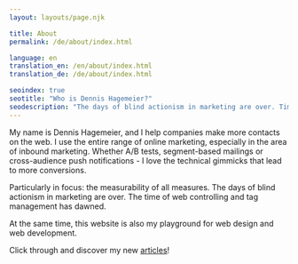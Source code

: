 ```yaml
--- 
layout: layouts/page.njk

title: About
permalink: /de/about/index.html

language: en
translation_en: /en/about/index.html
translation_de: /de/about/index.html

seoindex: true
seotitle: "Who is Dennis Hagemeier?"
seodescription: "The days of blind actionism in marketing are over. Time for data-based, automated marketing."
--- 
```

My name is Dennis Hagemeier, and I help companies make more contacts on the web. I use the entire range of online marketing, especially in the area of inbound marketing. Whether A/B tests, segment-based mailings or cross-audience push notifications - I love the technical gimmicks that lead to more conversions.

Particularly in focus: the measurability of all measures. The days of blind actionism in marketing are over. The time of web controlling and tag management has dawned.

At the same time, this website is also my playground for web design and web development.

Click through and discover my new [articles](/en/articles/index.html)!
